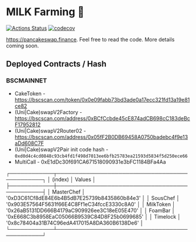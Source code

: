 # MILK Farming 🥛

[![Actions Status](https://github.com/pancakeswap/pancake-farm/workflows/CI/badge.svg)](https://github.com/pancakeswap/pancake-farm/actions)
[![codecov](https://codecov.io/gh/pancakeswap/pancake-farm/branch/master/graph/badge.svg?token=5XMLP74IR0)](https://codecov.io/gh/pancakeswap/pancake-farm)

https://pancakeswap.finance. Feel free to read the code. More details coming soon.

## Deployed Contracts / Hash

### BSCMAINNET

- CakeToken - https://bscscan.com/token/0x0e09fabb73bd3ade0a17ecc321fd13a19e81ce82
- (Uni|Cake)swapV2Factory - https://bscscan.com/address/0xBCfCcbde45cE874adCB698cC183deBcF17952812
- (Uni|Cake)swapV2Router02 - https://bscscan.com/address/0x05fF2B0DB69458A0750badebc4f9e13aDd608C7F
- (Uni|Cake)swapV2Pair init code hash - `0xd0d4c4cd0848c93cb4fd1f498d7013ee6bfb25783ea21593d5834f5d250ece66`
- MultiCall - 0xE1dDc30f691CA671518090931e3bFC1184BFa4Aa

┌────────────┬──────────────────────────────────────────────┐
│  (index)   │                    Values                    │
├────────────┼──────────────────────────────────────────────┤
│ MasterChef │ '0xD3C61Cf8dE84E6b4B5dB7E25739b8435860b84e3' │
│  SousChef  │ '0x903E57564F5631f66E4C8Ff1eC34fccE3330c8A0' │
│ MilkToken  │ '0x26aB5131DD666B4179aC909926ee3C18eE05E470' │
│  FoamBar   │ '0xE668C3b8958EaC05066B9539C84D8F25b0699685' │
│  Timelock  │ '0x8c78404a31B74C96edA417015A8DA360B6138De6' │
└────────────┴──────────────────────────────────────────────┘
